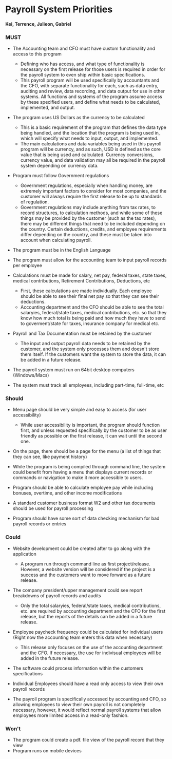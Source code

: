 # Payroll System Priorities

#### Kei, Terrence, Julieon, Gabriel

### MUST

* The Accounting team and CFO must have custom functionality and access to this program
    * Defining who has access, and what type of functionality is necessary on the first release for those users is required in order for the payroll system to even ship within basic specifications.
    * This payroll program will be used specifically by accountants and the CFO, with separate functionality for each, such as data entry, auditing and review, data recording, and data output for use in other systems. All functions and systems of the program assume access by these specified users, and define what needs to be calculated, implemented, and output.

* The program uses US Dollars as the currency to be calculated
    * This is a basic requirement of the program that defines the data type being handled, and the location that the program is being used in, which will specify what needs to input, output, and implemented.
    * The main calculations and data variables being used in this payroll program will be currency, and as such, USD is defined as the core value that is being used and calculated. Currency conversions, currency value, and data validation may all be required in the payroll system depending on currency data.

* Program must follow Government regulations
    * Government regulations, especially when handling money, are extremely important factors to consider for most companies, and the customer will always require the first release to be up to standards of regulation.
    * Government regulations may include anything from tax rates, to record structures, to calculation methods, and while some of these things may be provided by the customer (such as the tax rates), there may be different things that need to be included depending on the country. Certain deductions, credits, and employee requirements differ depending on the country, and these must be taken into account when calculating payroll.

* The program must be in the English Language
* The program must allow for the accounting team to input payroll records per employee

* Calculations must be made for salary, net pay, federal taxes, state taxes, medical contributions, Retirement Contributions, Deductions, etc
    * First, these calculations are made individually. Each employee should be able to see their final net pay so that they can see their deductions.
    * Accounting department and the CFO should be able to see the total salaryies, federal/state taxes, medical contributions, etc. so that they know how much total is being paid and how much they have to send to goverment/state for taxes, insurance company for medical etc.

* Payroll and Tax Documentation must be retained by the customer
    * The input and output payroll data needs to be retained by the customer, and the system only processes them and doesn't store them itself. If the customers want the system to store the data, it can be added in a future release.

* The payroll system must run on 64bit desktop computers (Windows/Macs)
* The system must track all employees, including part-time, full-time, etc


### Should

* Menu page should be very simple and easy to access (for user accessibility)
  * While user accessibility is important, the program should function first, and unless requested specifically by the customer to be as user friendly as possible on the first release, it can wait until the second one.

* On the page, there should be a page for the menu (a list of things that they can see, like payment history)
 * While the program is being compiled through command line, the system could benefit from having a menu that displays current records or commands or navigation to make it more accessible to users.

* Program should be able to calculate employee pay while including bonuses, overtime, and other income modifications
* A standard customer business format W2 and other tax documents should be used for payroll processing
* Program should have some sort of data checking mechanism for bad payroll records or entries

### Could

* Website development could be created after to go along with the application
    * A program run through command line as first project/release. However, a website version will be considered if the project is a success and the customers want to move forward as a future release.

* The company president/upper management could see report breakdowns of payroll records and audits
    * Only the total salaryies, federal/state taxes, medical contributions, etc. are required by accounting department and the CFO for the first release, but the reports of the details can be added in a future release.

* Employee paycheck frequency could be calculated for individual users (Right now the accounting team enters this data when necessary)
    * This release only focuses on the use of the accounting department and the CFO. If necessary, the use for indivisual employees will be added in the future release. 

* The software could process information within the customers specifications
* Individual Employees should have a read only access to view their own payroll records
 * The payroll program is specifically accessed by accounting and CFO, so allowing employees to view their own payroll is not completely necessary, however, it would reflect normal payroll systems that allow employees more limited access in a read-only fashion.

### Won't

* The program could create a pdf. file view of the payroll record that they view
* Program runs on mobile devices
